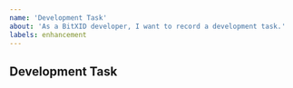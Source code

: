 ```yaml
---
name: 'Development Task'
about: 'As a BitXID developer, I want to record a development task.'
labels: enhancement
---
```


## Development Task
